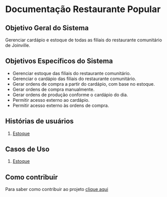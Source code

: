 # Documentação Restaurante Popular

## Objetivo Geral do Sistema

Gerenciar cardápio e estoque de todas as filiais do restaurante comunitário de Joinville.

## Objetivos Específicos do Sistema

- Gerenciar estoque das filiais do restaurante comunitário.
- Gerenciar o cardápio das filiais do restaurante comunitário.
- Gerar ordens de compra a partir do cardápio, com base no estoque.
- Gerar ordens de compra manualmente.
- Gerar ordens de produção conforme o cardápio do dia.
- Permitir acesso externo ao cardápio.
- Permitir acesso externo às ordens de compra.

## Histórias de usuários

1. [Estoque](historias-de-usuarios/estoque.md)

## Casos de Uso

1. [Estoque](casos-de-uso/estoque.md)

## Como contribuir

Para saber como contribuir ao projeto [clique aqui](CONTRIBUTING.md)
